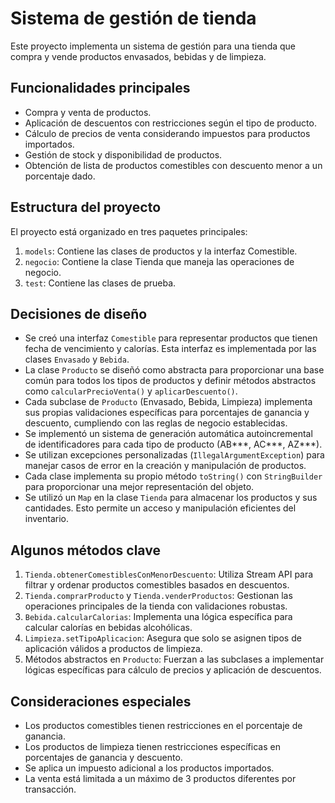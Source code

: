 # Sistema de gestión de tienda

Este proyecto implementa un sistema de gestión para una tienda que compra y vende productos envasados, bebidas y de limpieza.

## Funcionalidades principales

- Compra y venta de productos.
- Aplicación de descuentos con restricciones según el tipo de producto.
- Cálculo de precios de venta considerando impuestos para productos importados.
- Gestión de stock y disponibilidad de productos.
- Obtención de lista de productos comestibles con descuento menor a un porcentaje dado.

## Estructura del proyecto

El proyecto está organizado en tres paquetes principales:

1. `models`: Contiene las clases de productos y la interfaz Comestible.
2. `negocio`: Contiene la clase Tienda que maneja las operaciones de negocio.
3. `test`: Contiene las clases de prueba.

## Decisiones de diseño

- Se creó una interfaz `Comestible` para representar productos que tienen fecha de vencimiento y calorías. Esta interfaz es implementada por las clases `Envasado` y `Bebida`.
- La clase `Producto` se diseñó como abstracta para proporcionar una base común para todos los tipos de productos y definir métodos abstractos como `calcularPrecioVenta()` y `aplicarDescuento()`.
- Cada subclase de `Producto` (Envasado, Bebida, Limpieza) implementa sus propias validaciones específicas para porcentajes de ganancia y descuento, cumpliendo con las reglas de negocio establecidas.
- Se implementó un sistema de generación automática autoincremental de identificadores para cada tipo de producto (AB***, AC***, AZ***).
- Se utilizan excepciones personalizadas (`IllegalArgumentException`) para manejar casos de error en la creación y manipulación de productos.
- Cada clase implementa su propio método `toString()` con `StringBuilder` para proporcionar una mejor representación del objeto.
- Se utilizó un `Map` en la clase `Tienda` para almacenar los productos y sus cantidades. Esto permite un acceso y manipulación eficientes del inventario.

## Algunos métodos clave

1. `Tienda.obtenerComestiblesConMenorDescuento`: Utiliza Stream API para filtrar y ordenar productos comestibles basados en descuentos.
2. `Tienda.comprarProducto` y `Tienda.venderProductos`: Gestionan las operaciones principales de la tienda con validaciones robustas.
3. `Bebida.calcularCalorias`: Implementa una lógica específica para calcular calorías en bebidas alcohólicas.
4. `Limpieza.setTipoAplicacion`: Asegura que solo se asignen tipos de aplicación válidos a productos de limpieza.
5. Métodos abstractos en `Producto`: Fuerzan a las subclases a implementar lógicas específicas para cálculo de precios y aplicación de descuentos.

## Consideraciones especiales

- Los productos comestibles tienen restricciones en el porcentaje de ganancia.
- Los productos de limpieza tienen restricciones específicas en porcentajes de ganancia y descuento.
- Se aplica un impuesto adicional a los productos importados.
- La venta está limitada a un máximo de 3 productos diferentes por transacción.
